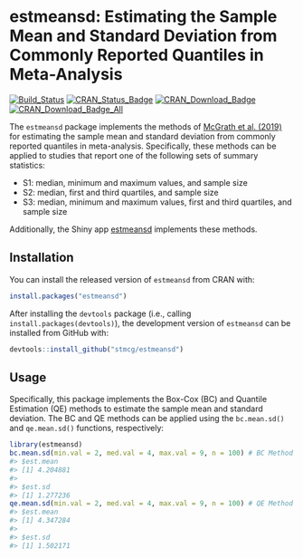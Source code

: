
<!-- README.md is generated from README.Rmd. Please edit that file -->

# estmeansd: Estimating the Sample Mean and Standard Deviation from Commonly Reported Quantiles in Meta-Analysis

[![Build\_Status](https://travis-ci.org/stmcg/estmeansd.svg?branch=master)](https://travis-ci.org/stmcg/estmeansd)
[![CRAN\_Status\_Badge](https://www.r-pkg.org/badges/version/estmeansd)](https://cran.r-project.org/package=estmeansd)
[![CRAN\_Download\_Badge](https://cranlogs.r-pkg.org/badges/estmeansd)](https://www.r-pkg.org/pkg/estmeansd)
[![CRAN\_Download\_Badge\_All](https://cranlogs.r-pkg.org/badges/grand-total/estmeansd)](https://www.r-pkg.org/pkg/estmeansd)

The `estmeansd` package implements the methods of [McGrath et
al. (2019)](https://arxiv.org/abs/1903.10498) for estimating the sample
mean and standard deviation from commonly reported quantiles in
meta-analysis. Specifically, these methods can be applied to studies
that report one of the following sets of summary statistics:

  - S1: median, minimum and maximum values, and sample size
  - S2: median, first and third quartiles, and sample size
  - S3: median, minimum and maximum values, first and third quartiles,
    and sample size

Additionally, the Shiny app
[estmeansd](https://smcgrath.shinyapps.io/estmeansd/) implements these
methods.

## Installation

You can install the released version of `estmeansd` from CRAN with:

``` r
install.packages("estmeansd")
```

After installing the `devtools` package (i.e., calling
`install.packages(devtools)`), the development version of `estmeansd`
can be installed from GitHub with:

``` r
devtools::install_github("stmcg/estmeansd")
```

## Usage

Specifically, this package implements the Box-Cox (BC) and Quantile
Estimation (QE) methods to estimate the sample mean and standard
deviation. The BC and QE methods can be applied using the `bc.mean.sd()`
and `qe.mean.sd()` functions, respectively:

``` r
library(estmeansd)
bc.mean.sd(min.val = 2, med.val = 4, max.val = 9, n = 100) # BC Method
#> $est.mean
#> [1] 4.204881
#> 
#> $est.sd
#> [1] 1.277236
qe.mean.sd(min.val = 2, med.val = 4, max.val = 9, n = 100) # QE Method
#> $est.mean
#> [1] 4.347284
#> 
#> $est.sd
#> [1] 1.502171
```
